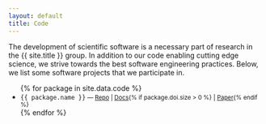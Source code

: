 ```yaml
---
layout: default
title: Code
---
```


The development of scientific software is a necessary part of research in the {{ site.title }} group. 
In addition to our code enabling cutting edge science, we strive towards the best software engineering practices.
Below, we list some software projects that we participate in. 

<body>
  <ul>
    {% for package in site.data.code %}
      <li>
        <code>{{ package.name }}</code><small> &mdash; <a href="{{ package.github }}">Repo</a> | <a href="{{ package.docs }}">Docs</a>{% if package.doi.size > 0 %} | <a href="https://doi.org/{{ package.doi }}">Paper</a>{% endif %}</small>
      </li>
    {% endfor %}
  </ul>
</body>

